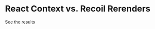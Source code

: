 # React Context vs. Recoil Rerenders

[See the results](https://aaronshaf.github.io/react-context-recoil-compared/)
